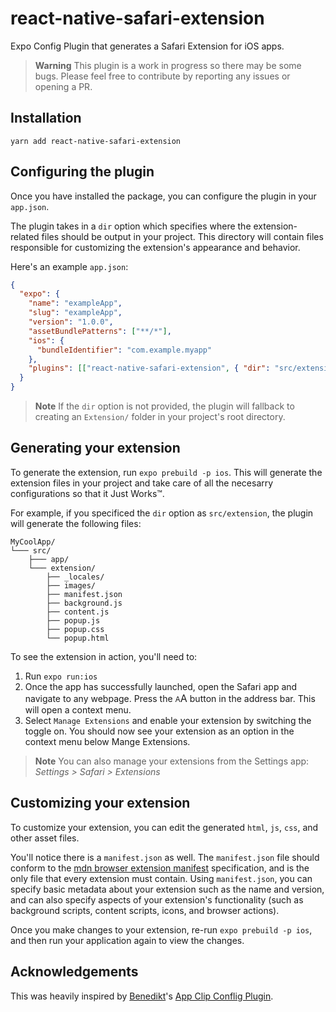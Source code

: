 # react-native-safari-extension

Expo Config Plugin that generates a Safari Extension for iOS apps.

> **Warning** This plugin is a work in progress so there may be some bugs. Please feel free to contribute by reporting any issues or opening a PR.

## Installation

```console
yarn add react-native-safari-extension
```

## Configuring the plugin

Once you have installed the package, you can configure the plugin in your `app.json`.

The plugin takes in a `dir` option which specifies where the extension-related files should be output in your project. This directory will contain files responsible for customizing the extension's appearance and behavior.

Here's an example `app.json`:

```json
{
  "expo": {
    "name": "exampleApp",
    "slug": "exampleApp",
    "version": "1.0.0",
    "assetBundlePatterns": ["**/*"],
    "ios": {
      "bundleIdentifier": "com.example.myapp"
    },
    "plugins": [["react-native-safari-extension", { "dir": "src/extension" }]]
  }
}
```

> **Note** If the `dir` option is not provided, the plugin will fallback to creating an `Extension/` folder in your project's root directory.

## Generating your extension

To generate the extension, run `expo prebuild -p ios`. This will generate the extension files in your project and take care of all the necesarry configurations so that it Just Works&trade;.

For example, if you specificed the `dir` option as `src/extension`, the plugin will generate the following files:

```
MyCoolApp/
└─── src/
    ├─── app/
    └─── extension/
        ├── _locales/
        ├── images/
        ├── manifest.json
        ├── background.js
        ├── content.js
        ├── popup.js
        ├── popup.css
        └── popup.html
```

To see the extension in action, you'll need to:

1. Run `expo run:ios`
2. Once the app has successfully launched, open the Safari app and navigate to any webpage. Press the <span style="font-size:12px">A</span><span style="font-size:16px">A</span> button in the address bar. This will open a context menu.
3. Select `Manage Extensions` and enable your extension by switching the toggle on. You should now see your extension as an option in the context menu below Mange Extensions.

> **Note** You can also manage your extensions from the Settings app: _Settings > Safari > Extensions_

## Customizing your extension

To customize your extension, you can edit the generated `html`, `js`, `css`, and other asset files.

You'll notice there is a `manifest.json` as well. The `manifest.json` file should conform to the [mdn browser extension manifest](https://developer.mozilla.org/en-US/docs/Mozilla/Add-ons/WebExtensions/manifest.json#example) specification, and is the only file that every extension must contain. Using `manifest.json`, you can specify basic metadata about your extension such as the name and version, and can also specify aspects of your extension's functionality (such as background scripts, content scripts, icons, and browser actions).

Once you make changes to your extension, re-run `expo prebuild -p ios`, and then run your application again to view the changes.

## Acknowledgements

This was heavily inspired by [Benedikt](https://twitter.com/bndkt)'s [App Clip Conflig Plugin](https://github.com/bndkt/react-native-app-clip).
